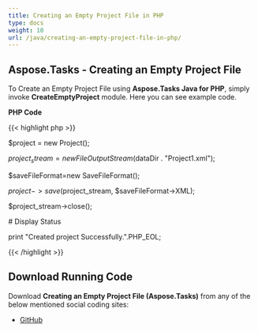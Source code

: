 ```yaml
---
title: Creating an Empty Project File in PHP
type: docs
weight: 10
url: /java/creating-an-empty-project-file-in-php/
---
```


## **Aspose.Tasks - Creating an Empty Project File**
To Create an Empty Project File using **Aspose.Tasks Java for PHP**, simply invoke **CreateEmptyProject** module. Here you can see example code.

**PHP Code**

{{< highlight php >}}



$project = new Project();

$project_stream =  new FileOutputStream($dataDir . "Project1.xml");

$saveFileFormat=new SaveFileFormat();

$project->save($project_stream, $saveFileFormat->XML);

$project_stream->close();

\# Display Status

print "Created project Successfully.".PHP_EOL;

{{< /highlight >}}
## **Download Running Code**
Download **Creating an Empty Project File (Aspose.Tasks)** from any of the below mentioned social coding sites:

- [GitHub](https://github.com/aspose-tasks/Aspose.Tasks-for-Java/blob/master/Plugins/Aspose_Tasks_Java_for_PHP/src/aspose/tasks/WorkingWithProjects/CreateEmptyProject.php)
